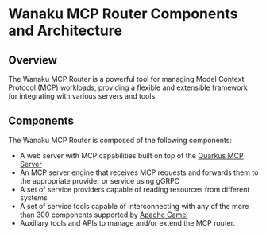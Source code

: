 # Wanaku MCP Router Components and Architecture

## Overview

The Wanaku MCP Router is a powerful tool for managing Model Context Protocol (MCP) workloads, providing a flexible and extensible
framework for integrating with various servers and tools.

## Components

The Wanaku MCP Router is composed of the following components:

* A web server with MCP capabilities built on top of the [Quarkus MCP Server](https://github.com/quarkiverse/quarkus-mcp-server/)
* An MCP server engine that receives MCP requests and forwards them to the appropriate provider or service using gGRPC
* A set of service providers capable of reading resources from different systems 
* A set of service tools capable of interconnecting with any of the more than 300 components supported by [Apache Camel](https://camel.apache.org)
* Auxiliary tools and APIs to manage and/or extend the MCP router.